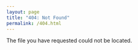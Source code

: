 ```yaml
---
layout: page
title: "404: Not Found"
permalink: /404.html
---
```


The file you have requested could not be located.
